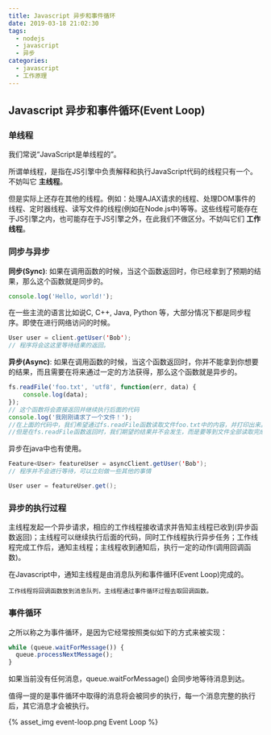 ```yaml
---
title: Javascript 异步和事件循环
date: 2019-03-18 21:02:30
tags:
  - nodejs
  - javascript
  - 异步
categories:
  - javascript
  - 工作原理
---
```



## Javascript 异步和事件循环(Event Loop)

### 单线程

我们常说“JavaScript是单线程的”。

所谓单线程，是指在JS引擎中负责解释和执行JavaScript代码的线程只有一个。不妨叫它 **主线程**。

但是实际上还存在其他的线程。例如：处理AJAX请求的线程、处理DOM事件的线程、定时器线程、读写文件的线程(例如在Node.js中)等等。这些线程可能存在于JS引擎之内，也可能存在于JS引擎之外，在此我们不做区分。不妨叫它们 **工作线程**。

### 同步与异步

**同步(Sync)**: 如果在调用函数的时候，当这个函数返回时，你已经拿到了预期的结果，那么这个函数就是同步的。

``` javascript
console.log('Hello, world!');
```

在一些主流的语言比如说C, C++, Java, Python 等，大部分情况下都是同步程序。即使在进行网络访问的时候。

``` java
User user = client.getUser('Bob');
// 程序将会这这里等待结果的返回。
```

**异步(Async)**: 如果在调用函数的时候，当这个函数返回时，你并不能拿到你想要的结果，而且需要在将来通过一定的方法获得，那么这个函数就是异步的。

``` javascript
fs.readFile('foo.txt', 'utf8', function(err, data) {
    console.log(data);
});
// 这个函数将会直接返回并继续执行后面的代码
console.log('我刚刚请求了一个文件！');
//在上面的代码中，我们希望通过fs.readFile函数读取文件foo.txt中的内容，并打印出来。
//但是在fs.readFile函数返回时，我们期望的结果并不会发生，而是要等到文件全部读取完成之后。如果文件很大的话可能要很长时间。
```

异步在java中也有使用。

``` java
Feature<User> featureUser = asyncClient.getUser('Bob');
// 程序并不会进行等待，可以立刻做一些其他的事情

User user = featureUser.get();
```

### 异步的执行过程

主线程发起一个异步请求，相应的工作线程接收请求并告知主线程已收到(异步函数返回)；主线程可以继续执行后面的代码，同时工作线程执行异步任务；工作线程完成工作后，通知主线程；主线程收到通知后，执行一定的动作(调用回调函数)。

在Javascript中，通知主线程是由消息队列和事件循环(Event Loop)完成的。

```
工作线程将回调函数放到消息队列，主线程通过事件循环过程去取回调函数。
```

### 事件循环

之所以称之为事件循环，是因为它经常按照类似如下的方式来被实现：
``` javascript
while (queue.waitForMessage()) {
  queue.processNextMessage();
}
```
如果当前没有任何消息，queue.waitForMessage() 会同步地等待消息到达。

值得一提的是事件循环中取得的消息将会被同步的执行，每一个消息完整的执行后，其它消息才会被执行。

{% asset_img event-loop.png Event Loop %}
